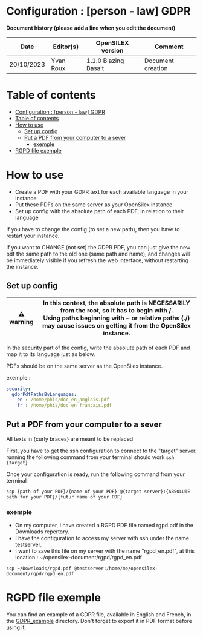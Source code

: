 # Configuration : [person - law] GDPR

**Document history (please add a line when you edit the document)**

| Date       | Editor(s) | OpenSILEX version     | Comment           |
|------------|-----------|-----------------------|-------------------|
| 20/10/2023 | Yvan Roux | 1.1.0 Blazing Basalt  | Document creation |

# Table of contents

<!-- TOC -->
* [Configuration : [person - law] GDPR](#configuration--person---law-gdpr)
* [Table of contents](#table-of-contents)
* [How to use](#how-to-use)
  * [Set up config](#set-up-config)
  * [Put a PDF from your computer to a sever](#put-a-pdf-from-your-computer-to-a-sever)
    * [exemple](#exemple)
* [RGPD file exemple](#rgpd-file-exemple)
<!-- TOC -->

# How to use

- Create a PDF with your GDPR text for each available language in your instance
- Put these PDFs on the same server as your OpenSilex instance
- Set up config with the absolute path of each PDF, in relation to their language

If you have to change the config (to set a new path), then you have to restart your instance.

If you want to CHANGE (not set) the GDPR PDF, you can just give the new pdf the same path to the old one (same path and name), and changes will be immediately visible if you refresh the web interface, without restarting the instance.

## Set up config

| ⚠️ <br/>**warning** | In this context, the absolute path is NECESSARILY from the root, so it has to begin with /. <br/>Using paths beginning with ~ or relative paths (./) may cause issues on getting it from the OpenSilex instance. |
|---------------------|------------------------------------------------------------------------------------------------------------------------------------------------------------------------------------------------------------------|

In the security part of the config, write the absolute path of each PDF and map it to its language just as below.

PDFs should be on the same server as the OpenSilex instance.

exemple :
```yaml
security:
  gdprPdfPathsByLanguages:
    en : /home/phis/doc_en_anglais.pdf
    fr : /home/phis/doc_en_francais.pdf
```

## Put a PDF from your computer to a sever

All texts in {curly braces} are meant to be replaced

First, you have to get the ssh configuration to connect to the "target" server. running the following command from your terminal should work ```ssh {target}```

Once your configuration is ready, run the following command from your terminal
```shell
scp {path of your PDF}/{name of your PDF} @{target server}:{ABSOLUTE path for your PDF}/{futur name of your PDF}
```

### exemple

- On my computer, I have created a RGPD PDF file named rgpd.pdf in the Downloads repertory.
- I have the configuration to access my server with ssh under the name testserver.
- I want to save this file on my server with the name "rgpd_en.pdf", at this location : ~/opensilex-document/rgpd/rgpd_en.pdf

```shell
scp ~/Downloads/rgpd.pdf @testserver:/home/me/opensilex-document/rgpd/rgpd_en.pdf  
```

# RGPD file exemple

You can find an example of a GDPR file, available in English and French, in the [GDPR_example](./GDPR_example) directory. Don't forget to export it in PDF format before using it.